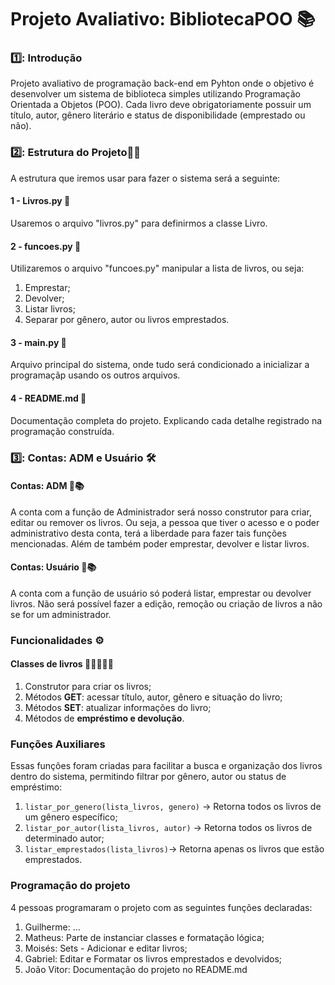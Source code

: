 # Projeto Avaliativo: BibliotecaPOO 📚
### 1️⃣: **Introdução** 
Projeto avaliativo de programação back-end em Pyhton onde o objetivo é desenvolver um sistema de biblioteca simples utilizando Programação Orientada a Objetos (POO). Cada livro deve obrigatoriamente possuir um título, autor, gênero literário e status de disponibilidade (emprestado ou não).
### 2️⃣: **Estrutura do Projeto**👨‍💻
A estrutura que iremos usar para fazer o sistema será a seguinte:
#### 1 - Livros.py 📖
Usaremos o arquivo "livros.py" para definirmos a classe Livro.
#### 2 - funcoes.py 🔧
Utilizaremos o arquivo "funcoes.py" manipular a lista de livros, ou seja:
1. Emprestar;
2. Devolver;
3. Listar livros;
4. Separar por gênero, autor ou livros emprestados.
#### 3 - main.py 🚀
Arquivo principal do sistema, onde tudo será condicionado a inicializar a programaçãp usando os outros arquivos.
#### 4 - README.md 📃
Documentação completa do projeto. Explicando cada detalhe registrado na programação construída.
### 3️⃣: **Contas: ADM e Usuário** 🛠️
#### Contas: ADM 👤📚
A conta com a função de Administrador será nosso construtor para criar, editar ou remover os livros. Ou seja, a pessoa que tiver o acesso e o poder administrativo desta conta, terá a liberdade para fazer tais funções mencionadas. Além de também poder emprestar, devolver e listar livros.
#### Contas: Usuário 🧑📚
A conta com a função de usuário só poderá listar, emprestar ou devolver livros. Não será possível fazer a edição, remoção ou criação de livros a não se for um administrador.
### **Funcionalidades** ⚙️
#### Classes de livros 📘📗📕📒📔
1. Construtor para criar os livros;
2. Métodos **GET**: acessar título, autor, gênero e situação do livro;
3. Métodos **SET**: atualizar informações do livro;
4. Métodos de **empréstimo e devolução**.
### **Funções Auxiliares**
Essas funções foram criadas para facilitar a busca e organização dos livros dentro do sistema, permitindo filtrar por gênero, autor ou status de empréstimo:
1. `listar_por_genero(lista_livros, genero)` → Retorna todos os livros de um gênero específico;
2. `listar_por_autor(lista_livros, autor)` → Retorna todos os livros de determinado autor;
3. `listar_emprestados(lista_livros)`→ Retorna apenas os livros que estão emprestados.
### **Programação do projeto**
4 pessoas programaram o projeto com as seguintes funções declaradas:
1. Guilherme: ...
2. Matheus: Parte de instanciar classes e formatação lógica; 
3. Moisés: Sets - Adicionar e editar livros;
4. Gabriel: Editar e Formatar os livros emprestados e devolvidos;
5. João Vitor: Documentação do projeto no README.md 
